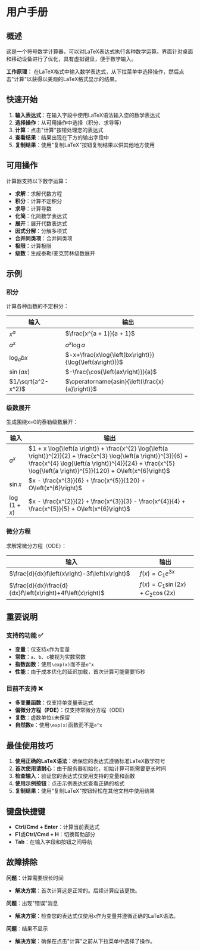 # 用户手册

## 概述

这是一个符号数学计算器，可以对LaTeX表达式执行各种数学运算。界面针对桌面和移动设备进行了优化，具有虚拟键盘，便于数学输入。

**工作原理：** 在LaTeX格式中输入数学表达式，从下拉菜单中选择操作，然后点击"计算"以获得以美观的LaTeX格式显示的结果。

## 快速开始

1. **输入表达式**：在输入字段中使用LaTeX语法输入您的数学表达式
2. **选择操作**：从可用操作中选择（积分、求导等）
3. **计算**：点击"计算"按钮处理您的表达式
4. **查看结果**：结果出现在下方的输出字段中
5. **复制结果**：使用"复制LaTeX"按钮复制结果以供其他地方使用

## 可用操作

计算器支持以下数学运算：

- **求解**：求解代数方程
- **积分**：计算不定积分
- **求导**：计算导数
- **化简**：化简数学表达式
- **展开**：展开代数表达式
- **因式分解**：分解多项式
- **合并同类项**：合并同类项
- **极限**：计算极限
- **级数**：生成泰勒/麦克劳林级数展开

## 示例

### 积分

计算各种函数的不定积分：

| 输入                     | 输出                                                       |
| ------------------------- | ------------------------------------------------------------ |
| $x^a$                     | $\frac{x^{a + 1}}{a + 1}$                                    |
| $a^{x}$                   | $a^{x}\log a$                                                |
| $\log_{a}bx$              | $-x+\frac{x\log{\left(bx\right)}}{\log{\left(a\right)}}$     |
| $\sin\left(ax\right)$     | $-\frac{\cos{\left(ax\right)}}{a}$                           |
| $1/\sqrt{a^2-x^2}$        | $\operatorname{asin}{\left(\frac{x}{a}\right)}$              |

### 级数展开

生成围绕x=0的泰勒级数展开：

| 输入                      | 输出                                                       |
| -------------------------- | ------------------------------------------------------------ |
| $a^{x}$                    | $1 + x \log{\left(a \right)} + \frac{x^{2} \log{\left(a \right)}^{2}}{2} + \frac{x^{3} \log{\left(a \right)}^{3}}{6} + \frac{x^{4} \log{\left(a \right)}^{4}}{24} + \frac{x^{5} \log{\left(a \right)}^{5}}{120} + O\left(x^{6}\right)$ |
| $\sin x$                   | $x - \frac{x^{3}}{6} + \frac{x^{5}}{120} + O\left(x^{6}\right)$ |
| $\log\left(1+x\right)$     | $x - \frac{x^{2}}{2} + \frac{x^{3}}{3} - \frac{x^{4}}{4} + \frac{x^{5}}{5} + O\left(x^{6}\right)$ |

### 微分方程

求解常微分方程（ODE）：

| 输入                                                        | 输出                                                       |
| ------------------------------------------------------------ | ------------------------------------------------------------ |
| $\frac{d}{dx}f\left(x\right)-3f\left(x\right)$          | $f{\left(x \right)} = C_{1} e^{3 x}$                         |
| $\frac{d}{dx}\frac{d}{dx}f\left(x\right)+4f\left(x\right)$ | $f{\left(x \right)} = C_{1} \sin{\left(2 x \right)} + C_{2} \cos{\left(2 x \right)}$ |

## 重要说明

### 支持的功能 ✅

- **变量**：仅支持`x`作为变量
- **常数**：`a`、`b`、`c`被视为实数常数
- **指数函数**：使用`\exp(x)`而不是`e^x`
- **性能**：由于成本优化的延迟加载，首次计算可能需要15秒

### 目前不支持 ❌

- **多变量函数**：仅支持单变量表达式
- **偏微分方程（PDE）**：仅支持常微分方程（ODE）
- **复数**：虚数单位`i`未保留
- **自然数e**：使用`\exp(x)`函数而不是`e^x`

## 最佳使用技巧

1. **使用正确的LaTeX语法**：确保您的表达式遵循标准LaTeX数学符号
2. **首次使用请耐心**：由于服务器初始化，初始计算可能需要更长时间
3. **检查输入**：验证您的表达式仅使用支持的变量和函数
4. **使用示例按钮**：点击示例表达式查看正确的格式
5. **复制结果**：使用"复制LaTeX"按钮轻松在其他文档中使用结果

## 键盘快捷键

- **Ctrl/Cmd + Enter**：计算当前表达式
- **F1**或**Ctrl/Cmd + H**：切换帮助部分
- **Tab**：在输入字段和按钮之间导航

## 故障排除

**问题**：计算需要很长时间
- **解决方案**：首次计算这是正常的。后续计算应该更快。

**问题**：出现"错误"消息
- **解决方案**：检查您的表达式仅使用`x`作为变量并遵循正确的LaTeX语法。

**问题**：结果不显示
- **解决方案**：确保在点击"计算"之前从下拉菜单中选择了操作。
